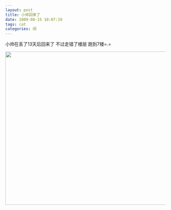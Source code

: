 ```yaml
---
layout: post
title: 小帅回来了
date: 2009-08-15 10:07:19
tags: cat
categories: 闲
---
```

小帅在丢了13天后回来了 不过走错了楼层 跑到7楼=.=

<a href="http://blog.yeeh.org/wp-content/uploads/2009/08/1.jpg"><img src="http://blog.yeeh.org/wp-content/uploads/2009/08/1.jpg" alt="" title="1" width="631" height="481" class="alignleft size-full wp-image-1285" /></a>